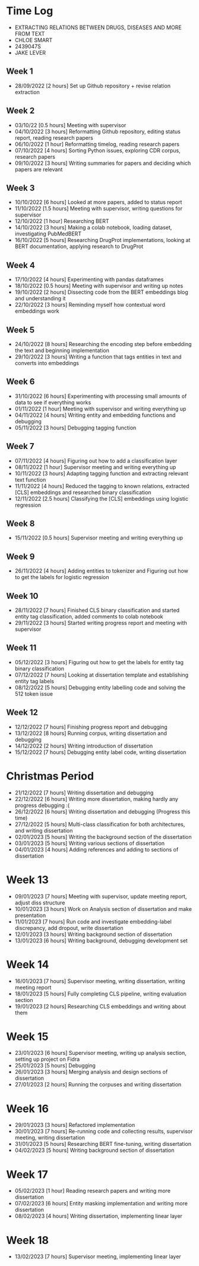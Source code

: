 # Time Log

* EXTRACTING RELATIONS BETWEEN DRUGS, DISEASES AND MORE FROM TEXT
* CHLOE SMART
* 2439047S
* JAKE LEVER

## Week 1

* 28/09/2022 [2 hours] Set up Github repository + revise relation extraction

## Week 2

* 03/10/22 [0.5 hours] Meeting with supervisor
* 04/10/2022 [3 hours] Reformatting Github repository, editing status report, reading research papers
* 06/10/2022 [1 hour] Reformatting timelog, reading research papers
* 07/10/2022 [4 hours] Sorting Python issues, exploring CDR corpus, research papers
* 09/10/2022 [3 hours] Writing summaries for papers and deciding which papers are relevant

## Week 3

* 10/10/2022 [6 hours] Looked at more papers, added to status report
* 11/10/2022 [1.5 hours] Meeting with supervisor, writing questions for supervisor
* 12/10/2022 [1 hour] Researching BERT
* 14/10/2022 [3 hours] Making a colab notebook, loading dataset, investigating PubMedBERT
* 16/10/2022 [5 hours] Researching DrugProt implementations, looking at BERT documentation, applying research to DrugProt

## Week 4

* 17/10/2022 [4 hours] Experimenting with pandas dataframes
* 18/10/2022 [0.5 hours] Meeting with supervisor and writing up notes
* 19/10/2022 [2 hours] Dissecting code from the BERT embeddings blog and understanding it
* 22/10/2022 [3 hours] Reminding myself how contextual word embeddings work

## Week 5

* 24/10/2022 [8 hours] Researching the encoding step before embedding the text and beginning implementation
* 29/10/2022 [3 hours] Writing a function that tags entities in text and converts into embeddings

## Week 6

* 31/10/2022 [6 hours] Experimenting with processing small amounts of data to see if everything works
* 01/11/2022 [1 hour] Meeting with supervisor and writing everything up
* 04/11/2022 [4 hours] Writing entity and embedding functions and debugging
* 05/11/2022 [3 hours] Debugging tagging function

## Week 7

* 07/11/2022 [4 hours] Figuring out how to add a classification layer
* 08/11/2022 [1 hour] Supervisor meeting and writing everything up
* 10/11/2022 [3 hours] Adapting tagging function and extracting relevant text function
* 11/11/2022 [4 hours] Reduced the tagging to known relations, extracted [CLS] embeddings and researched binary classification
* 12/11/2022 [2.5 hours] Classifying the [CLS] embeddings using logistic regression

## Week 8

* 15/11/2022 [0.5 hours] Supervisor meeting and writing everything up

## Week 9

* 26/11/2022 [4 hours] Adding entities to tokenizer and Figuring out how to get the labels for logistic regression

## Week 10

* 28/11/2022 [7 hours] Finished CLS binary classification and started entity tag classification, added comments to colab notebook
* 29/11/2022 [3 hours] Started writing progress report and meeting with supervisor 

## Week 11

* 05/12/2022 [3 hours] Figuring out how to get the labels for entity tag binary classification
* 07/12/2022 [7 hours] Looking at dissertation template and establishing entity tag labels
* 08/12/2022 [5 hours] Debugging entity labelling code and solving the 512 token issue

## Week 12

* 12/12/2022 [7 hours] Finishing progress report and debugging 
* 13/12/2022 [8 hours] Running corpus, writing dissertation and debugging
* 14/12/2022 [2 hours] Writing introduction of dissertation
* 15/12/2022 [7 hours] Debugging entity label code, writing dissertation

# Christmas Period

* 21/12/2022 [7 hours] Writing dissertation and debugging
* 22/12/2022 [6 hours] Writing more dissertation, making hardly any progress debugging :(
* 26/12/2022 [6 hours] Writing dissertation and debugging (Progress this time)
* 27/12/2022 [5 hours] Multi-class classification for both architectures, and writing dissertation
* 02/01/2023 [5 hours] Writing the background section of the dissertation
* 03/01/2023 [5 hours] Writing various sections of dissertation
* 04/01/2023 [4 hours] Adding references and adding to sections of dissertation

# Week 13

* 09/01/2023 [7 hours] Meeting with supervisor, update meeting report, adjust diss structure
* 10/01/2023 [3 hours] Work on Analysis section of dissertation and make presentation
* 11/01/2023 [7 hours] Run code and investigate embedding-label discrepancy, add dropout, write dissertation
* 12/01/2023 [3 hours] Writing background section of dissertation
* 13/01/2023 [6 hours] Writing background, debugging development set

# Week 14

* 16/01/2023 [7 hours] Supervisor meeting, writing dissertation, writing meeting report
* 18/01/2023 [5 hours] Fully completing CLS pipeline, writing evaluation section 
* 19/01/2023 [2 hours] Researching CLS embeddings and writing about them

# Week 15

* 23/01/2023 [6 hours] Supervisor meeting, writing up analysis section, setting up project on Fidra
* 25/01/2023 [5 hours] Debugging
* 26/01/2023 [3 hours] Merging analysis and design sections of dissertation
* 27/01/2023 [2 hours] Running the corpuses and writing dissertation

# Week 16

* 29/01/2023 [3 hours] Refactored implementation
* 30/01/2023 [7 hours] Re-running code and collecting results, supervisor meeting, writing dissertation
* 31/01/2023 [5 hours] Researching BERT fine-tuning, writing dissertation
* 04/02/2023 [5 hours] Writing background section of dissertation

# Week 17 

* 05/02/2023 [1 hour] Reading research papers and writing more dissertation
* 07/02/2023 [6 hours] Entity masking implementation and writing more dissertation
* 08/02/2023 [4 hours] Writing dissertation, implementing linear layer

# Week 18

* 13/02/2023 [7 hours] Supervisor meeting, implementing linear layer 